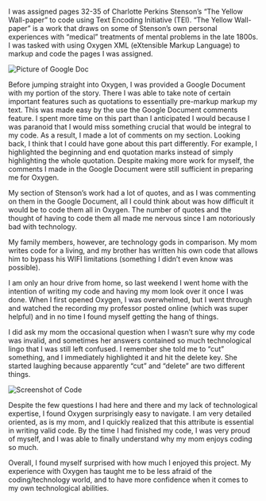 I was assigned pages 32-35 of Charlotte Perkins Stenson’s “The Yellow Wall-paper” to code using Text Encoding Initiative (TEI). “The Yellow Wall-paper” is a work that draws on some of Stenson’s own personal experiences with “medical” treatments of mental problems in the late 1800s. I was tasked with using Oxygen XML (eXtensible Markup Language) to markup and code the pages I was assigned.

![Picture of Google Doc](https://hannahyetter.github.io/HannahYetter/images/google_doc_markup_3.jpeg)

Before jumping straight into Oxygen, I was provided a Google Document with my portion of the story. There I was able to take note of certain important features such as quotations to essentially pre-markup markup my text. This was made easy by the use the Google Document comments feature. I spent more time on this part than I anticipated I would because I was paranoid that I would miss something crucial that would be integral to my code. As a result, I made a lot of comments on my section. Looking back, I think that I could have gone about this part differently. For example, I highlighted the beginning and end quotation marks instead of simply highlighting the whole quotation. Despite making more work for myself, the comments I made in the Google Document were still sufficient in preparing me for Oxygen.

My section of Stenson’s work had a lot of quotes, and as I was commenting on them in the Google Document, all I could think about was how difficult it would be to code them all in Oxygen. The number of quotes and the thought of having to code them all made me nervous since I am notoriously bad with technology.

My family members, however, are technology gods in comparison. My mom writes code for a living, and my brother has written his own code that allows him to bypass his WIFI limitations (something I didn’t even know was possible). 

I am only an hour drive from home, so last weekend I went home with the intention of writing my code and having my mom look over it once I was done. When I first opened Oxygen, I was overwhelmed, but I went through and watched the recording my professor posted online (which was super helpful) and in no time I found myself getting the hang of things.

I did ask my mom the occasional question when I wasn’t sure why my code was invalid, and sometimes her answers contained so much technological lingo that I was still left confused. I remember she told me to “cut” something, and I immediately highlighted it and hit the delete key. She started laughing because apparently “cut” and “delete” are two different things.

![Screenshot of Code](https://hannahyetter.github.io/HannahYetter/images/code_screenshot_4.png)

Despite the few questions I had here and there and my lack of technological expertise, I found Oxygen surprisingly easy to navigate. I am very detailed oriented, as is my mom, and I quickly realized that this attribute is essential in writing valid code. By the time I had finished my code, I was very proud of myself, and I was able to finally understand why my mom enjoys coding so much.

Overall, I found myself surprised with how much I enjoyed this project. My experience with Oxygen has taught me to be less afraid of the coding/technology world, and to have more confidence when it comes to my own technological abilities.

